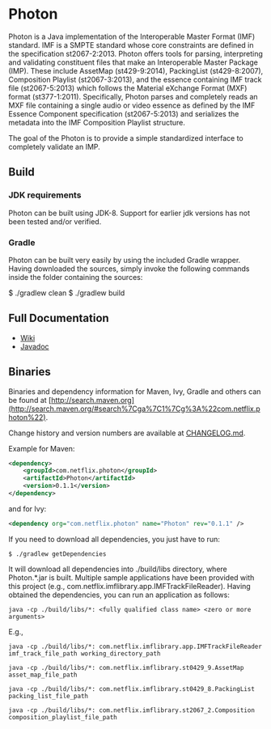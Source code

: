 # Photon

Photon is a Java implementation of the Interoperable Master Format (IMF) standard. IMF is a SMPTE standard whose core constraints are defined in the specification st2067-2:2013. Photon offers tools for parsing, interpreting and validating constituent files that make an Interoperable Master Package (IMP). These include AssetMap (st429-9:2014), PackingList (st429-8:2007), Composition Playlist (st2067-3:2013), and the essence containing IMF track file (st2067-5:2013) which follows the Material eXchange Format (MXF) format (st377-1:2011). Specifically, Photon parses and completely reads an MXF file containing a single audio or video essence as defined by the IMF Essence Component specification (st2067-5:2013) and serializes the metadata into the IMF Composition Playlist structure.

The goal of the Photon is to provide a simple standardized interface to completely validate an IMP.

## Build

### JDK requirements

Photon can be built using JDK-8. Support for earlier jdk versions has not been tested and/or verified.

### Gradle
Photon can be built very easily by using the included Gradle wrapper. Having downloaded the sources, simply invoke the following commands inside the folder containing the sources:

$ ./gradlew clean
$ ./gradlew build

## Full Documentation

- [Wiki](https://github.com/Netflix/photon/wiki)
- [Javadoc](http://netflix.github.io/photon/)

## Binaries
Binaries and dependency information for Maven, Ivy, Gradle and others can be found at [http://search.maven.org](http://search.maven.org/#search%7Cga%7C1%7Cg%3A%22com.netflix.photon%22).

Change history and version numbers are available at [CHANGELOG.md](https://github.com/Netflix/photon/blob/master/CHANGELOG.md).

Example for Maven:

```xml
<dependency>
    <groupId>com.netflix.photon</groupId>
    <artifactId>Photon</artifactId>
    <version>0.1.1</version>
</dependency>
```
and for Ivy:

```xml
<dependency org="com.netflix.photon" name="Photon" rev="0.1.1" />
```

If you need to download all dependencies, you just have to run:

```
$ ./gradlew getDependencies
```

It will download all dependencies into ./build/libs directory, where Photon.*.jar is built. Multiple sample applications have been provided with this project (e.g., com.netflix.imflibrary.app.IMFTrackFileReader). Having obtained the dependencies, you can run an application as follows:

```
java -cp ./build/libs/*: <fully qualified class name> <zero or more arguments>
```
E.g.,
```
java -cp ./build/libs/*: com.netflix.imflibrary.app.IMFTrackFileReader imf_track_file_path working_directory_path
```
```
java -cp ./build/libs/*: com.netflix.imflibrary.st0429_9.AssetMap asset_map_file_path
```
```
java -cp ./build/libs/*: com.netflix.imflibrary.st0429_8.PackingList packing_list_file_path
```
```
java -cp ./build/libs/*: com.netflix.imflibrary.st2067_2.Composition composition_playlist_file_path
```